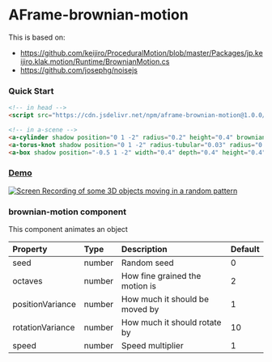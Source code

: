 # AFrame-brownian-motion

This is based on:
* https://github.com/keijiro/ProceduralMotion/blob/master/Packages/jp.keijiro.klak.motion/Runtime/BrownianMotion.cs
* https://github.com/josephg/noisejs

### Quick Start

```html
<!-- in head -->
<script src="https://cdn.jsdelivr.net/npm/aframe-brownian-motion@1.0.0/build/aframe-brownian-motion.min.js"></script>

<!-- in a-scene -->
<a-cylinder shadow position="0 1 -2" radius="0.2" height="0.4" brownian-motion></a-cylinder>
<a-torus-knot shadow position="0 1 -2" radius-tubular="0.03" radius="0.15" height="0.4" brownian-motion="positionVariance:2;rotationVariance:5;"></a-torus-knot>
<a-box shadow position="-0.5 1 -2" width="0.4" depth="0.4" height="0.4" brownian-motion="positionVariance:2;rotationVariance:5;"></a-box>
```

### [Demo](https://ada.is/aframe-brownian-motion)
[![Screen Recording of some 3D objects moving in a random pattern](https://user-images.githubusercontent.com/4225330/179013110-9c2c8154-266f-46ce-bb0c-b0c172d09cfc.gif)
](https://ada.is/aframe-brownian-motion)

<!--DOCS-->
### brownian-motion component

This component animates an object

| Property         | Type   | Description                    | Default |
| :--------------- | :----- | :----------------------------- | :------ |
| seed             | number | Random seed                    | 0       |
| octaves          | number | How fine grained the motion is | 2       |
| positionVariance | number | How much it should be moved by | 1       |
| rotationVariance | number | How much it should rotate by   | 10      |
| speed            | number | Speed multiplier               | 1       |

<!--DOCS_END-->
